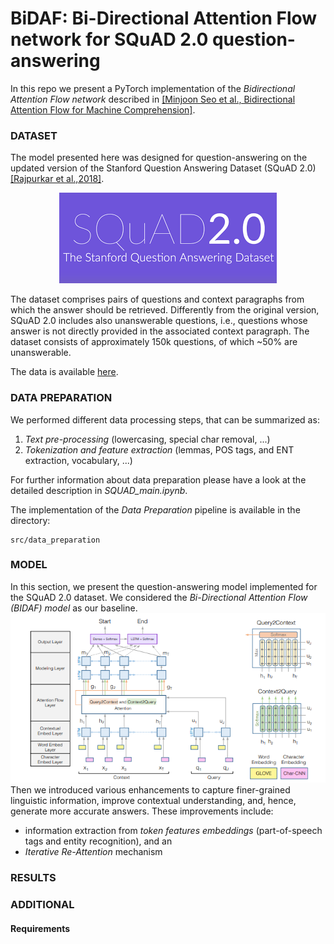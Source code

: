 # BiDAF: Bi-Directional Attention Flow network for SQuAD 2.0 question-answering
In this repo we present a PyTorch implementation of the *Bidirectional Attention Flow network* described in [[Minjoon Seo et al., Bidirectional Attention Flow for Machine Comprehension]](https://arxiv.org/abs/1611.01603).

### DATASET
The model presented here was designed for question-answering on the updated version of the Stanford Question Answering Dataset (SQuAD 2.0) [[Rajpurkar et al.,2018]](https://arxiv.org/abs/1806.03822). 
<p align="center">
  <img src="https://github.com/NLP-course-project-2023/BiDAF/blob/main/images/squad_logo.png">
</p>

The dataset comprises pairs of questions and context paragraphs from which the answer should be retrieved. Differently from the original version, SQuAD 2.0 includes also unanswerable questions, i.e., questions whose answer is not directly provided in the associated context paragraph. The dataset consists of approximately 150k questions, of which ~50% are unanswerable.

The data is available [here](https://rajpurkar.github.io/SQuAD-explorer/).

### DATA PREPARATION
We performed different data processing steps, that can be summarized as:
1. *Text pre-processing* (lowercasing, special char removal, ...)
2. *Tokenization and feature extraction* (lemmas, POS tags, and ENT extraction, vocabulary, ...)

For further information about data preparation please have a look at the detailed description in *SQUAD_main.ipynb*.  

The implementation of the *Data Preparation* pipeline is available in the directory:
```
src/data_preparation
```

### MODEL
In this section, we present the question-answering model implemented for the SQuAD 2.0 dataset. We considered the *Bi-Directional Attention Flow (BIDAF) model* as our baseline.
<img src="https://github.com/NLP-course-project-2023/BiDAF/blob/main/images/Screenshot%202023-08-12%20163853.png">
Then we introduced various enhancements to capture finer-grained linguistic information, improve contextual understanding, and, hence, generate more accurate answers. These improvements include:
- information extraction from *token features embeddings* (part-of-speech tags and entity recognition), and an 
- *Iterative Re-Attention* mechanism

### RESULTS



### ADDITIONAL
#### Requirements
